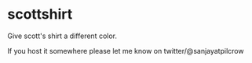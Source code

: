 # scottshirt
Give scott's shirt a different color.

If you host it somewhere please let me know on twitter/@sanjayatpilcrow
